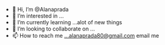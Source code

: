 - 👋 Hi, I’m @Alanaprada
- 👀 I’m interested in ...
- 🌱 I’m currently learning ...alot of new things
- 💞️ I’m looking to collaborate on ...
- 📫 How to reach me ...alanaprada80@gmail.com email me

<!---
Alanaprada/Alanaprada is a ✨ special ✨ repository because its `README.md` (this file) appears on your GitHub profile.
You can click the Preview link to take a look at your changes.
--->
